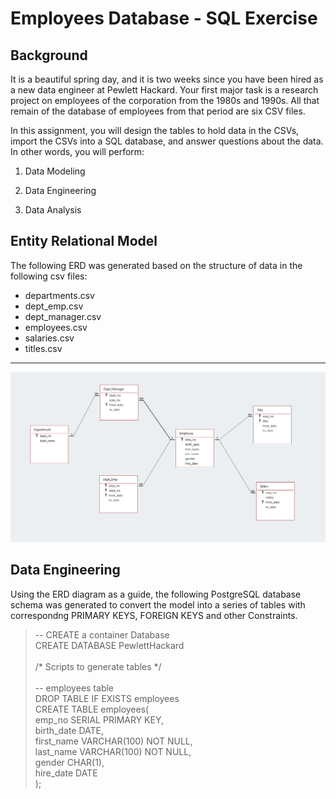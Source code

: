 # Employees Database - SQL Exercise

## Background

It is a beautiful spring day, and it is two weeks since you have been hired as a new data engineer at Pewlett Hackard. Your first major task is a research project on employees of the corporation from the 1980s and 1990s. All that remain of the database of employees from that period are six CSV files.

In this assignment, you will design the tables to hold data in the CSVs, import the CSVs into a SQL database, and answer questions about the data. In other words, you will perform:

1. Data Modeling

2. Data Engineering

3. Data Analysis

## Entity Relational Model

The following ERD was generated based on the structure of data in the following csv files: <br>

-  departments.csv
-  dept_emp.csv
-  dept_manager.csv
-  employees.csv
-  salaries.csv
-  titles.csv
---

![alt text](./ERD.png "Entitiy Relational Diagram")

## Data Engineering
Using the ERD diagram as a guide, the following PostgreSQL database schema was generated to convert the model into a series of tables with correspondng PRIMARY KEYS, FOREIGN KEYS and other Constraints.  <br>
<blockquote background-color:gray;>
-- CREATE a container Database <br>
CREATE DATABASE PewlettHackard <br>
<br>
/* Scripts to generate tables  */ <br>
<br>
 -- employees table <br>
DROP TABLE IF EXISTS employees <br>
CREATE TABLE employees( <br>
emp_no  SERIAL PRIMARY KEY, <br>
birth_date DATE, <br>
first_name VARCHAR(100) NOT NULL, <br>
last_name VARCHAR(100) NOT NULL, <br>
gender CHAR(1), <br>
hire_date DATE <br>
); <br>
</blockquote>
